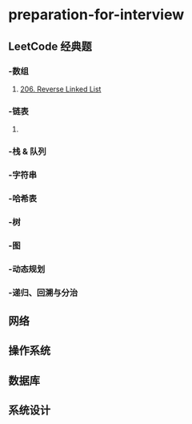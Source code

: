 # preparation-for-interview


## LeetCode 经典题

### -数组

1. [206. Reverse Linked List](https://leetcode.com/problems/reverse-linked-list/)

### -链表

1.

### -栈 & 队列

### -字符串

### -哈希表

### -树

### -图

### -动态规划

### -递归、回溯与分治


## 网络

## 操作系统

## 数据库

## 系统设计
